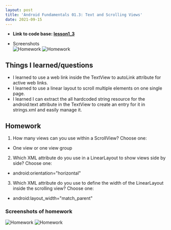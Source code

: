 ```yaml
---
layout: post
title: 'Android Fundamentals 01.3: Text and Scrolling Views'
date: 2021-09-15
---
```


- **Link to code base: [lesson1_3](https://github.com/zhuxinyishcn/NEUSEA-XinyiZhu/tree/main/lesson1_3)**

- Screenshots  
  ![Homework](../_screenShot/lesson4_3.PNG)
  ![Homework](../_screenShot/lesson4_4.PNG)

## Things I learned/questions

- I learned to use a web link inside the TextView to autoLink attribute for active web links.
- I learned to use a linear layout to scroll multiple elements on one single page.
- I learned I can extract the all hardcoded string resource for the android:text attribute in the TextView to create an entry for it in strings.xml and easily manage it.

## Homework

1. How many views can you use within a ScrollView? Choose one:

- One view or one view group

2. Which XML attribute do you use in a LinearLayout to show views side by side? Choose one:

- android:orientation="horizontal"

3. Which XML attribute do you use to define the width of the LinearLayout inside the scrolling view? Choose one:

- android:layout_width="match_parent"

### Screenshots of homework

![Homework](../_screenShot/lesson4_1.PNG)
![Homework](../_screenShot/lesson4_2.PNG)

​
